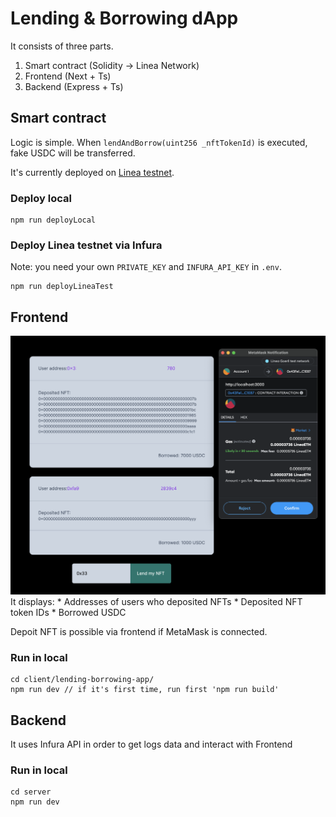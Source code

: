 # Lending & Borrowing dApp

It consists of three parts. 

1. Smart contract (Solidity -> Linea Network)
1. Frontend (Next + Ts)
1. Backend (Express + Ts)

## Smart contract
Logic is simple. When `lendAndBorrow(uint256 _nftTokenId)` is executed, fake USDC will be transferred.

It's currently deployed on [Linea testnet](https://goerli.lineascan.build/).

### Deploy local
```
npm run deployLocal
```
### Deploy Linea testnet via Infura
Note: you need your own `PRIVATE_KEY` and `INFURA_API_KEY` in `.env`.
```
npm run deployLineaTest
```

## Frontend
<img src="./screenshot.png" />
It displays:
* Addresses of users who deposited NFTs
* Deposited NFT token IDs
* Borrowed USDC

Depoit NFT is possible via frontend if MetaMask is connected.

### Run in local
```
cd client/lending-borrowing-app/
npm run dev // if it's first time, run first 'npm run build'
```

## Backend
It uses Infura API in order to get logs data and interact with Frontend

### Run in local
```
cd server
npm run dev
```
